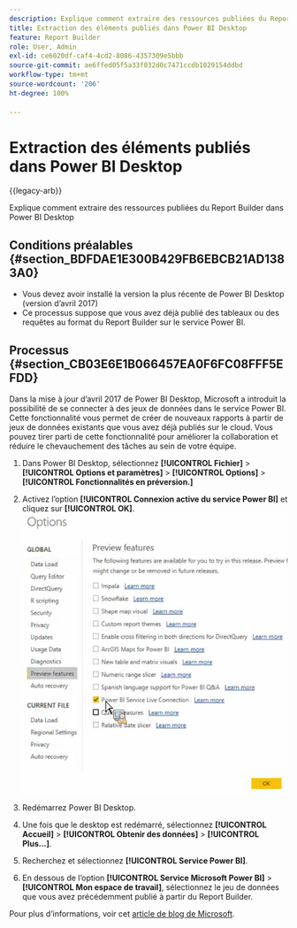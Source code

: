 ```yaml
---
description: Explique comment extraire des ressources publiées du Report Builder dans Power BI Desktop
title: Extraction des éléments publiés dans Power BI Desktop
feature: Report Builder
role: User, Admin
exl-id: ce6020df-caf4-4cd2-8086-4357309e5bbb
source-git-commit: ae6ffed05f5a33f032d0c7471ccdb1029154ddbd
workflow-type: tm+mt
source-wordcount: '206'
ht-degree: 100%

---
```


# Extraction des éléments publiés dans Power BI Desktop

{{legacy-arb}}

Explique comment extraire des ressources publiées du Report Builder dans Power BI Desktop

## Conditions préalables {#section_BDFDAE1E300B429FB6EBCB21AD1383A0}

* Vous devez avoir installé la version la plus récente de Power BI Desktop (version d’avril 2017)
* Ce processus suppose que vous avez déjà publié des tableaux ou des requêtes au format du Report Builder sur le service Power BI.

## Processus {#section_CB03E6E1B066457EA0F6FC08FFF5EFDD}

Dans la mise à jour d’avril 2017 de Power BI Desktop, Microsoft a introduit la possibilité de se connecter à des jeux de données dans le service Power BI. Cette fonctionnalité vous permet de créer de nouveaux rapports à partir de jeux de données existants que vous avez déjà publiés sur le cloud. Vous pouvez tirer parti de cette fonctionnalité pour améliorer la collaboration et réduire le chevauchement des tâches au sein de votre équipe.

1. Dans Power BI Desktop, sélectionnez **[!UICONTROL Fichier]** > **[!UICONTROL Options et paramètres]** > **[!UICONTROL Options]** > **[!UICONTROL Fonctionnalités en préversion.]**
1. Activez l’option **[!UICONTROL Connexion active du service Power BI]** et cliquez sur **[!UICONTROL OK]**. ![Cliquez sur Connexion active du service Power BI, puis sur OK. ](assets/bi-preview-features.png)

1. Redémarrez Power BI Desktop.
1. Une fois que le desktop est redémarré, sélectionnez **[!UICONTROL Accueil]** > **[!UICONTROL Obtenir des données]** > **[!UICONTROL Plus...]**.
1. Recherchez et sélectionnez **[!UICONTROL Service Power BI]**.
1. En dessous de l’option **[!UICONTROL Service Microsoft Power BI]** > **[!UICONTROL Mon espace de travail]**, sélectionnez le jeu de données que vous avez précédemment publié à partir du Report Builder.

Pour plus d’informations, voir cet [article de blog de Microsoft](https://powerbi.microsoft.com/en-us/blog/connecting-to-datasets-in-the-power-bi-service-from-desktop/).
